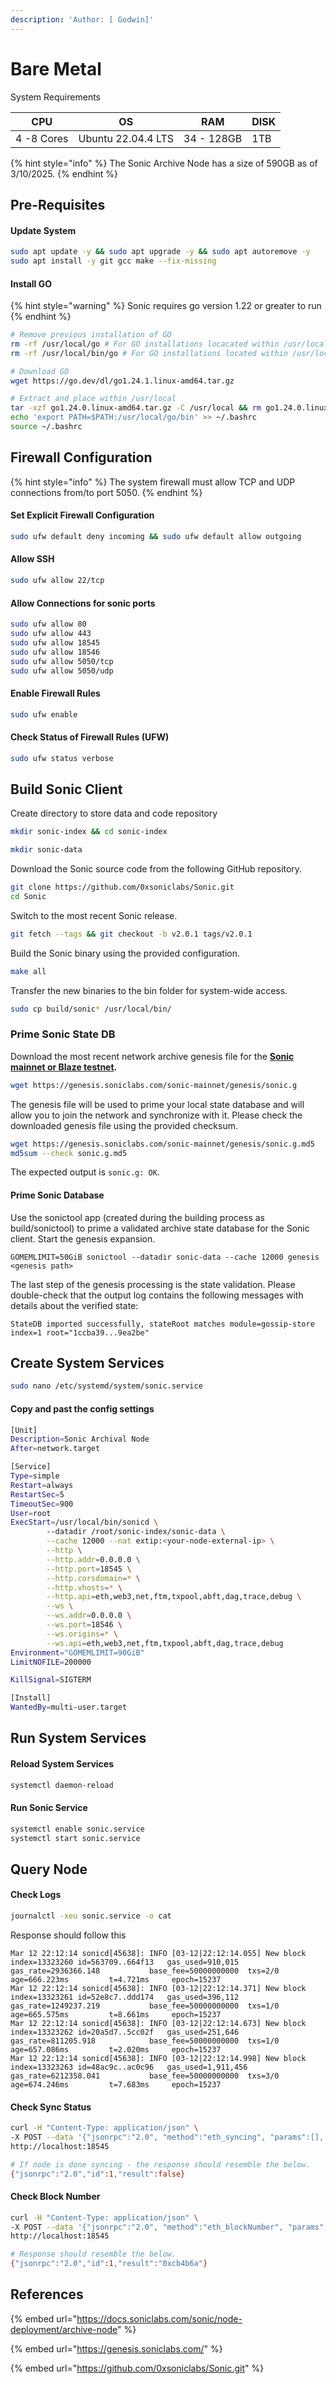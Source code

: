 ```yaml
---
description: 'Author: [ Godwin]'
---
```


# Bare Metal

System Requirements

| CPU        | OS                 | RAM        | DISK |
| ---------- | ------------------ | ---------- | ---- |
| 4 -8 Cores | Ubuntu 22.04.4 LTS | 34 - 128GB | 1TB  |

{% hint style="info" %}
The Sonic Archive Node has a size of 590GB as of 3/10/2025.
{% endhint %}

## Pre-Requisites

#### Update System

```bash
sudo apt update -y && sudo apt upgrade -y && sudo apt autoremove -y
sudo apt install -y git gcc make --fix-missing
```

#### Install GO

{% hint style="warning" %}
Sonic requires go version 1.22 or greater to run
{% endhint %}

```bash
# Remove previous installation of GO
rm -rf /usr/local/go # For GO installations locacated within /usr/local/go
rm -rf /usr/local/bin/go # For GO installations located within /usr/local/bin/go

# Download GO
wget https://go.dev/dl/go1.24.1.linux-amd64.tar.gz

# Extract and place within /usr/local
tar -xzf go1.24.0.linux-amd64.tar.gz -C /usr/local && rm go1.24.0.linux-amd64.tar.gz
echo 'export PATH=$PATH:/usr/local/go/bin' >> ~/.bashrc
source ~/.bashrc
```

## Firewall Configuration

{% hint style="info" %}
The system firewall must allow TCP and UDP connections from/to port 5050.
{% endhint %}

#### Set Explicit Firewall Configuration

```bash
sudo ufw default deny incoming && sudo ufw default allow outgoing
```

#### Allow SSH

```bash
sudo ufw allow 22/tcp
```

#### Allow Connections for sonic ports

```bash
sudo ufw allow 80
sudo ufw allow 443
sudo ufw allow 18545
sudo ufw allow 18546
sudo ufw allow 5050/tcp
sudo ufw allow 5050/udp
```

#### Enable Firewall Rules

```bash
sudo ufw enable
```

#### Check Status of Firewall Rules (UFW)

```bash
sudo ufw status verbose
```

## Build Sonic Client

Create directory to store data and code repository

```bash
mkdir sonic-index && cd sonic-index

mkdir sonic-data
```

Download the Sonic source code from the following GitHub repository.

```bash
git clone https://github.com/0xsoniclabs/Sonic.git
cd Sonic
```

Switch to the most recent Sonic release.

```bash
git fetch --tags && git checkout -b v2.0.1 tags/v2.0.1
```

Build the Sonic binary using the provided configuration.

```bash
make all
```

Transfer the new binaries to the bin folder for system-wide access.

```bash
sudo cp build/sonic* /usr/local/bin/
```

### Prime Sonic State DB <a href="#id-2.-prime-sonic-state-db" id="id-2.-prime-sonic-state-db"></a>

Download the most recent network archive genesis file for the [**Sonic mainnet or Blaze testnet**](https://genesis.soniclabs.com/)**.**

```bash
wget https://genesis.soniclabs.com/sonic-mainnet/genesis/sonic.g
```

The genesis file will be used to prime your local state database and will allow you to join the network and synchronize with it. Please check the downloaded genesis file using the provided checksum.

```bash
wget https://genesis.soniclabs.com/sonic-mainnet/genesis/sonic.g.md5
md5sum --check sonic.g.md5
```

The expected output is `sonic.g: OK`.

#### Prime Sonic Database <a href="#prime-sonic-database" id="prime-sonic-database"></a>

Use the sonictool app (created during the building process as build/sonictool) to prime a validated archive state database for the Sonic client. Start the genesis expansion.

```
GOMEMLIMIT=50GiB sonictool --datadir sonic-data --cache 12000 genesis <genesis path>
```

The last step of the genesis processing is the state validation. Please double-check that the output log contains the following messages with details about the verified state:

```
StateDB imported successfully, stateRoot matches module=gossip-store index=1 root="1ccba39...9ea2be"
```

## Create System Services

```bash
sudo nano /etc/systemd/system/sonic.service
```

#### Copy and past the config settings

```bash
[Unit]
Description=Sonic Archival Node
After=network.target

[Service]
Type=simple
Restart=always
RestartSec=5
TimeoutSec=900
User=root
ExecStart=/usr/local/bin/sonicd \
        --datadir /root/sonic-index/sonic-data \
        --cache 12000 --nat extip:<your-node-external-ip> \
        --http \
        --http.addr=0.0.0.0 \
        --http.port=18545 \
        --http.corsdomain=* \
        --http.vhosts=* \
        --http.api=eth,web3,net,ftm,txpool,abft,dag,trace,debug \
        --ws \
        --ws.addr=0.0.0.0 \
        --ws.port=18546 \
        --ws.origins=* \
        --ws.api=eth,web3,net,ftm,txpool,abft,dag,trace,debug
Environment="GOMEMLIMIT=90GiB"
LimitNOFILE=200000

KillSignal=SIGTERM

[Install]
WantedBy=multi-user.target
```

## Run System Services

#### Reload System Services

```bash
systemctl daemon-reload
```

#### Run Sonic Service

```bash
systemctl enable sonic.service 
systemctl start sonic.service
```

## Query Node

#### Check Logs

```bash
journalctl -xeu sonic.service -o cat
```

Response should follow this

```
Mar 12 22:12:14 sonicd[45638]: INFO [03-12|22:12:14.055] New block                                index=13323260 id=563709..664f13   gas_used=910,015     gas_rate=2936366.148           base_fee=50000000000  txs=2/0      age=666.223ms         t=4.721ms     epoch=15237
Mar 12 22:12:14 sonicd[45638]: INFO [03-12|22:12:14.371] New block                                index=13323261 id=52e8c7..ddd174   gas_used=396,112     gas_rate=1249237.219           base_fee=50000000000  txs=1/0      age=665.575ms         t=8.661ms     epoch=15237
Mar 12 22:12:14 sonicd[45638]: INFO [03-12|22:12:14.673] New block                                index=13323262 id=20a5d7..5cc02f   gas_used=251,646     gas_rate=811205.918            base_fee=50000000000  txs=1/0      age=657.086ms         t=2.020ms     epoch=15237
Mar 12 22:12:14 sonicd[45638]: INFO [03-12|22:12:14.998] New block                                index=13323263 id=48ac9c..ac0c96   gas_used=1,911,456   gas_rate=6212358.041           base_fee=50000000000  txs=3/0      age=674.246ms         t=7.683ms     epoch=15237
```

#### Check Sync Status

```bash
curl -H "Content-Type: application/json" \
-X POST --data '{"jsonrpc":"2.0", "method":"eth_syncing", "params":[], "id":1}' \
http://localhost:18545

# If node is done syncing - the response should resemble the below.
{"jsonrpc":"2.0","id":1,"result":false}
```

#### Check Block Number

```bash
curl -H "Content-Type: application/json" \
-X POST --data '{"jsonrpc":"2.0", "method":"eth_blockNumber", "params":[], "id":1}' \
http://localhost:18545

# Response should resemble the below.
{"jsonrpc":"2.0","id":1,"result":"0xcb4b6a"}
```

## References

{% embed url="https://docs.soniclabs.com/sonic/node-deployment/archive-node" %}

{% embed url="https://genesis.soniclabs.com/" %}

{% embed url="https://github.com/0xsoniclabs/Sonic.git" %}
